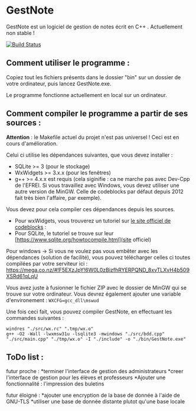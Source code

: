 # GestNote
GestNote est un logiciel de gestion de notes écrit en C++ . Actuellement non stable !

[![Build Status](https://travis-ci.org/zestedesavoir/zds-site.svg?branch=dev)]()

## Comment utiliser le programme : 

Copiez tout les fichiers présents dans le dossier "bin" sur un dossier de votre ordinateur, puis lancez GestNote.exe.

Le programme fonctionne actuellement en local sur un ordinateur.

## Comment compiler le programme a partir de ses sources : 


**Attention** : le Makefile actuel du projet n'est pas universel ! Ceci est en cours d'amélioration.


Celui ci utilise les dépendances suivantes, que vous devez installer : 
- SQLite >= 3 (pour le stockage)
- WxWidgets >= 3.x.x (pour les fenêtres)
- g++ >= 4.x.x  est requis (cela siginifie : ca ne marche pas avec Dev-Cpp de l'EFREI. Si vous travaillez avec Windows, vous devez utiliser une autre version de MinGW. Celle de codeblocks par défaut depuis 2012 fait très bien l'affaire, par exemple).

Vous devez pour cela compiler ces dépendances depuis les sources. 
- Pour wxWidgets, vous trouverez un tutoriel sur [le site officiel de codeblocks](http://wiki.codeblocks.org/index.php?title=Compiling_wxWidgets_3.0.0_to_develop_Code::Blocks_(MSW)) : 
- Pour SQLite, le tutoriel se trouve sur leur [https://www.sqlite.org/howtocompile.html](site officiel)

Pour windows -> Si vous ne voulez pas vous embêter avec les dépendances (solution de facilité), vous pouvez télécharger celles ci toutes compilées par votre serviteur ici : https://mega.co.nz/#!F5EXzJpY!6W0L0zBizfhRYERPQND_8xvTLXvH4b509XSRd61qLqU

Vous avez juste à fusionner le fichier ZIP avec le dossier de MinGW qui se trouve sur votre ordinateur. Vous devrez également ajouter une variable d'environement : `WXCFG=gcc_dll\mswud`


Une fois ceci fait, vous pouvez compiler GestNote, en effectuant les commandes suivantes : 
```console
windres "./src/wx.rc" ".tmp/wx.o"
g++ -O2 -Wall -lwxmsw31u -lsqlite3 -mwindows "./src/bdd.cpp" "./src/main.cpp" "./tmp/wx.o" -I "./include" -o "./bin/GestNote.exe"
```

## ToDo list : 
futur proche : 
 *terminer l'interface de gestion des administrateurs
 *creer l'interface de gestion pour les élèves et professeurs
 *Ajouter une fonctionnalité : l'impression des buletins
 
futur éloigné : 
 *ajouter une encryption de la base de donnée à l'aide de GNU-TLS
 *utiliser une base de donnée distante plutot qu'une base locale
 
